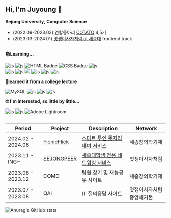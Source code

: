 <div align="left">

## Hi, I'm Juyoung 🙌

**Sejong University,**
**Computer Science**<br/>
* (2022.09-2023.03) 연합동아리 [COTATO](https://www.cotato.kr/) 4,5기 <br/>
* (2023.03-2024.01) [멋쟁이사자처럼 at 세종대](https://www.instagram.com/likelion_sejong/?hl=ko) frontend track
<!-- ![js](https://img.shields.io/badge/Apple-MacBook_2024-999999?style=for-the-badge&logo=apple&logoColor=white) **&nbsp;&nbsp;user** -->
## 

 
**📚Learning...**

![js](https://img.shields.io/badge/JavaScript-F7DF1E?style=for-the-badge&logo=JavaScript&logoColor=white)
![js](https://img.shields.io/badge/React-20232A?style=for-the-badge&logo=react&logoColor=61DAFB)
<img src="https://img.shields.io/badge/HTML-E34F26?style=for-the-badge&logo=html5&logoColor=white" alt="HTML Badge">
<img src="https://img.shields.io/badge/CSS-1572B6?style=for-the-badge&logo=css3&logoColor=white" alt="CSS Badge">
![js](https://img.shields.io/badge/Python-14354C?style=for-the-badge&logo=python&logoColor=white)<br/>
![js](https://img.shields.io/badge/styled--components-DB7093?style=for-the-badge&logo=styled-components&logoColor=white)
![js](https://img.shields.io/badge/Bootstrap-563D7C?style=for-the-badge&logo=bootstrap&logoColor=white)
<img src="https://img.shields.io/badge/vscode-007ACC?style=for-the-badge&logo=visualstudiocode&logoColor=white"> 
![js](https://img.shields.io/badge/GIT-E44C30?style=for-the-badge&logo=git&logoColor=white)
![js](https://img.shields.io/badge/Figma-F24E1E?style=for-the-badge&logo=figma&logoColor=white)
![js](https://img.shields.io/badge/Notion-000000?style=for-the-badge&logo=notion&logoColor=white)
<br/>


**📃learned it from a college lecture**

 ![MySQL](https://img.shields.io/badge/mysql-4479A1.svg?style=for-the-badge&logo=mysql&logoColor=white)
 ![js](https://img.shields.io/badge/C-00599C?style=for-the-badge&logo=c&logoColor=white)
 ![js](https://img.shields.io/badge/Java-ED8B00?style=for-the-badge&logo=openjdk&logoColor=white)
 ![js](https://img.shields.io/badge/Node.js-43853D?style=for-the-badge&logo=node.js&logoColor=white)
<br/>

**🤓 I'm interested, so little by little...**

  ![js](https://img.shields.io/badge/Adobe%20Photoshop-31A8FF?logo=adobephotoshop&logoColor=fff&style=for-the-badge)
  ![js](https://img.shields.io/badge/Adobe%20Illustrator-FF9A00?logo=adobeillustrator&logoColor=fff&style=for-the-badge)
  ![Adobe Lightroom](https://img.shields.io/badge/Adobe%20Lightroom-31A8FF.svg?style=for-the-badge&logo=Adobe%20Lightroom&logoColor=white)
  <br/>

##
| Period                  | Project                                                                   | Description                            | Network                        |
|-----------------------|-------------------------------------------------------------------------|---------------------------------------------|--------------------------------|
| 2024.02 - 2024.06     | [FicnicFlick](https://picnicflick.store/)                               | [스마트 무인 돗자리 대여 서비스](https://github.com/Ficnicflick/Frontend-server)              | 세종창의학기제                      |
| 2023.11 -  ING~        | [SEJONGPEER](https://sejongpeer.co.kr/)                                 | [세종대학생 전용 네트워킹 서비스](https://www.notion.so/sejongpeer/c6c8de99d0f84ad1af6e19eb4a37423c)             | 멋쟁이사자처럼                      |
| 2023.08 - 2023.12     | COMO                                                                    | 팀원 찾기 및 재능공유 사이트                | 세종창의학기제                      |
| 2023.07 - 2023.08     | QAI                                                                     | IT 질의응답 사이트                           | 멋쟁이사자처럼 중앙해커톤               |


</div>
<div align="left">

![Anurag's GitHub stats](https://github-readme-stats.vercel.app/api?username=kimjuyoung99&count_private=true&hide=issues,stars&theme=ambient_gradient)




<!-- 애매한 스택들
![JWT](https://img.shields.io/badge/JWT-black?style=for-the-badge&logo=JSON%20web%20tokens) 
![NPM](https://img.shields.io/badge/NPM-%23CB3837.svg?style=for-the-badge&logo=npm&logoColor=white)


-->

